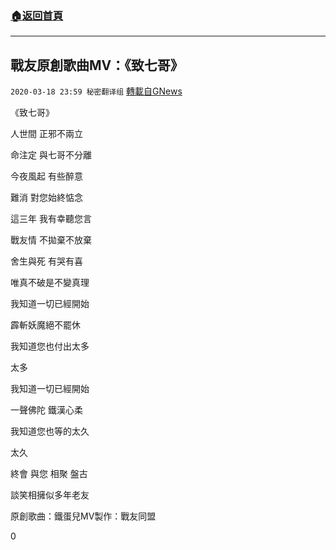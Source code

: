 ###  [:house:返回首頁](https://github.com/ourhimalayas/txt)
---

## 戰友原創歌曲MV：《致七哥》
`2020-03-18 23:59 秘密翻译组` [轉載自GNews](https://gnews.org/zh-hant/144899/)

《致七哥》

人世間 正邪不兩立

命注定 與七哥不分離

今夜風起 有些醉意

難消 對您始終惦念

這三年 我有幸聽您言

戰友情 不拋棄不放棄

舍生與死 有哭有喜

唯真不破是不變真理

我知道一切已經開始

霹斬妖魔絕不罷休

我知道您也付出太多

太多

我知道一切已經開始

一聲佛陀 鐵漢心柔

我知道您也等的太久

太久

終會 與您 相聚 盤古

談笑相擁似多年老友

原創歌曲：鐵蛋兒MV製作：戰友同盟



0
